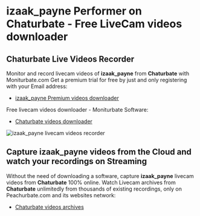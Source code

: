 # izaak_payne Performer on Chaturbate - Free LiveCam videos downloader

## Chaturbate Live Videos Recorder

Monitor and record livecam videos of **izaak_payne** from **Chaturbate** with Moniturbate.com
Get a premium trial for free by just and only registering with your Email address:
* [izaak_payne Premium videos downloader](https://moniturbate.com/request-demo-licence-key.html)

Free livecam videos downloader - Moniturbate Software:
* [Chaturbate videos downloader](https://moniturbate.com/moniturbate-download-software.html)

![izaak_payne livecam videos recorder](https://peachurnet.com/templates/moniturbate-software.png)


## Capture izaak_payne videos from the Cloud and watch your recordings on Streaming

Without the need of downloading a software, capture **izaak_payne** livecam videos from **Chaturbate** 100% online.
Watch Livecam archives from **Chaturbate** unlimitedly from thousands of existing recordings, only on Peachurbate.com and its websites network:
* [Chaturbate videos archives](https://peachurnet.com/)